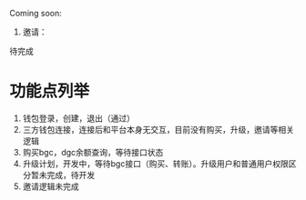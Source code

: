 Coming soon:
1. 邀请： 





待完成



# 功能点列举
1. 钱包登录，创建，退出（通过）
2. 三方钱包连接，连接后和平台本身无交互，目前没有购买，升级，邀请等相关逻辑
3. 购买bgc，dgc余额查询，等待接口状态
4. 升级计划，开发中，等待bgc接口（购买、转账）。升级用户和普通用户权限区分暂未完成，待开发
5. 邀请逻辑未完成